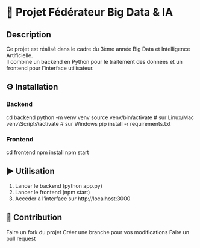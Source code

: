 # 🚀 Projet Fédérateur Big Data & IA

## Description
Ce projet est réalisé dans le cadre du 3ème année Big Data et Intelligence Artificielle.  
Il combine un backend en Python pour le traitement des données et un frontend pour l’interface utilisateur.

## ⚙️ Installation

### Backend
cd backend
python -m venv venv
source venv/bin/activate   # sur Linux/Mac
venv\Scripts\activate      # sur Windows
pip install -r requirements.txt

### Frontend
cd frontend
npm install
npm start

## ▶️ Utilisation
1. Lancer le backend (python app.py)
2. Lancer le frontend (npm start)
3. Accéder à l’interface sur http://localhost:3000

## 🤝 Contribution
Faire un fork du projet
Créer une branche pour vos modifications
Faire un pull request
